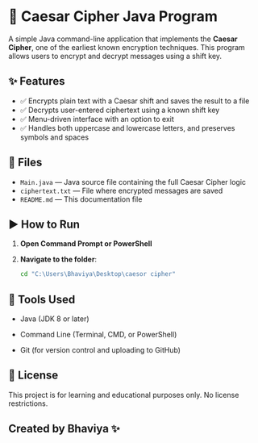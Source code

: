# 🔐 Caesar Cipher Java Program

A simple Java command-line application that implements the **Caesar Cipher**, one of the earliest known encryption techniques. This program allows users to encrypt and decrypt messages using a shift key.

## ✨ Features

- ✅ Encrypts plain text with a Caesar shift and saves the result to a file
- ✅ Decrypts user-entered ciphertext using a known shift key
- ✅ Menu-driven interface with an option to exit
- ✅ Handles both uppercase and lowercase letters, and preserves symbols and spaces

## 📁 Files

- `Main.java`         — Java source file containing the full Caesar Cipher logic  
- `ciphertext.txt`    — File where encrypted messages are saved  
- `README.md`         — This documentation file  

## ▶️ How to Run

1. **Open Command Prompt or PowerShell**

2. **Navigate to the folder**:

   ```bash
   cd "C:\Users\Bhaviya\Desktop\caesor cipher"
## 🧰 Tools Used
- Java (JDK 8 or later)

- Command Line (Terminal, CMD, or PowerShell)

- Git (for version control and uploading to GitHub)

## 📘 License
This project is for learning and educational purposes only. No license restrictions.

## Created by Bhaviya ✨

